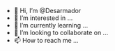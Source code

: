 - 👋 Hi, I’m @Desarmador
- 👀 I’m interested in ...
- 🌱 I’m currently learning ...
- 💞️ I’m looking to collaborate on ...
- 📫 How to reach me ...

<!---
Desarmador/Desarmador is a ✨ special ✨ repository because its `README.md` (this file) appears on your GitHub profile.
You can click the Preview link to take a look at your changes.
--->
